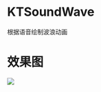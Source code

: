# KTSoundWave
根据语音绘制波浪动画

# 效果图

![](https://github.com/liuzhida33/DDSoundWave/blob/master/images/soundwave.gif)
